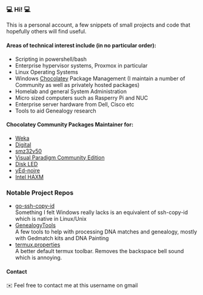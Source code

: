 ### 💻 Hi! 💻

This is a personal account, a few snippets of small projects and code that hopefully others will find useful. 

#### Areas of technical interest include (in no particular order):

* Scripting in powershell/bash
* Enterprise hypervisor systems, Proxmox in particular
* Linux Operating Systems
* Windows [Chocolatey](https://www.chocolatey.org) Package Management (I maintain a number of Community as well as privately hosted packages)
* Homelab and general System Administration
* Micro sized computers such as Rasperry Pi and NUC
* Enterprise server hardware from Dell, Cisco etc
* Tools to aid Genealogy research

#### Chocolatey Community Packages Maintainer for:
- [Weka](https://github.com/gsmitheidw/weka) 
- [Digital](https://github.com/gsmitheidw/Digital)
- [smz32v50](https://github.com/gsmitheidw/smz32v50)
- [Visual Paradigm Community Edition](https://github.com/gsmitheidw/visualparadigm-ce) 
- [Disk LED](https://github.com/gsmitheidw/diskled-chocolatey) 
- [yEd-nojre](https://github.com/gsmitheidw/yed-nojre) 
- [Intel HAXM](https://github.com/gsmitheidw/haxm) 


### Notable Project Repos
- [go-ssh-copy-id](https://github.com/gsmitheidw/go-ssh-copy-id)  
Something I felt Windows really lacks is an equivalent of ssh-copy-id which is native in Linux/Unix
- [GenealogyTools](https://github.com/gsmitheidw/GenealogyTools)  
A few tools to help with processing DNA matches and genealogy, mostly with Gedmatch kits and DNA Painting
- [termux.properties](https://github.com/gsmitheidw/termux.properties)  
A better default termux toolbar. Removes the backspace bell sound which is annoying.

#### Contact
✉️  Feel free to contact me at this username on gmail

<!--
**gsmitheidw/gsmitheidw** is a ✨ _special_ ✨ repository because its `README.md` (this file) appears on your GitHub profile.

Here are some ideas to get you started:

- 🔭 I’m currently working on ...
- 🌱 I’m currently learning ...
- 👯 I’m looking to collaborate on ...
- 🤔 I’m looking for help with ...
- 💬 Ask me about ...
- 📫 How to reach me: 
- 😄 Pronouns: ...
- ⚡ Fun fact: ...
-->
